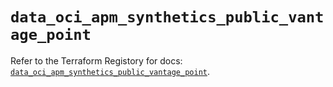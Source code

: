 # `data_oci_apm_synthetics_public_vantage_point`

Refer to the Terraform Registory for docs: [`data_oci_apm_synthetics_public_vantage_point`](https://registry.terraform.io/providers/oracle/oci/6.18.0/docs/data-sources/apm_synthetics_public_vantage_point).
